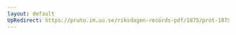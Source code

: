 ```yaml
---
layout: default
UpRedirect: https://pruto.im.uu.se/riksdagen-records-pdf/1875/prot-1875--fk--021/prot-1875--fk--021_018.pdf
---
```

